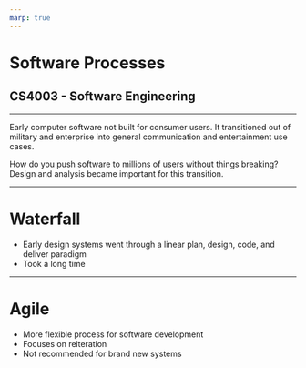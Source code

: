 ```yaml
---
marp: true
---
```


# Software Processes
## CS4003 - Software Engineering
---
Early computer software not built for consumer users. It transitioned out of military and enterprise into general communication and entertainment use cases. 

How do you push software to millions of users without things breaking? 
Design and analysis became important for this transition.

---

# Waterfall
- Early design systems went through a linear plan, design, code, and deliver paradigm
- Took a long time

---

# Agile
- More flexible process for software development
- Focuses on reiteration
-  Not recommended for brand new systems